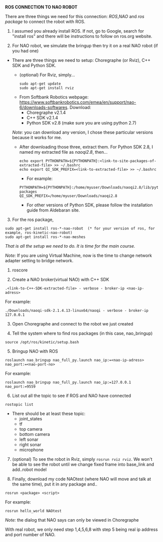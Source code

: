 **ROS CONNECTION TO NAO ROBOT**

There are three things we need for this connection: *ROS*,*NAO* and *ros package* to connect the robot with ROS.
1. I assumed you already install ROS. If not, go to Google, search for "install ros" and there will be instructions to follow on ros.org website.
  
2. For NAO robot, we simulate the bringup then try it on a real NAO robot (if you had one)
- There are three things we need to setup: Choregraphe (or Rviz), C++ SDK and Python SDK.
  - (optional) For Rviz, simply...
    ```
    sudo apt-get update
    sudo apt-get install rviz
    ```
  - From Softbank Robotics webpage: https://www.softbankrobotics.com/emea/en/support/nao-6/downloads-softwares. Download:
    - Choregraphe v2.1.4
    - C++ SDK v2.1.4
    - Python SDK v2.8 (make sure you are using python 2.7)

  *Note:* you can download any version, I chose these particular versions because it works for me.

  - After downloading those three, extract them. For Python SDK 2.8, I named my extracted file as *naoqi2.8*, then...
    ```
    echo export PYTHONPATH=${PYTHONPATH}:<link-to-site-packages-of-extracted-file> >> ~/.bashrc
    echo export QI_SDK_PREFIX=<link-to-extracted-file> >> ~/.bashrc
    ```
    - For example:
    ```
    PYTHONPATH=${PYTHONPATH}:/home/myuser/Downloads/naoqi2.8/lib/python2.7/site-packages
    QI_SDK_PREFIX=/home/myuser/Downloads/naoqi2.8
    ```
    - For other versions of Python SDK, please follow the installation guide from Aldebaran site.
      
3. For the ros package,
  ```
  sudo apt-get install ros-*-nao-robot  (* for your version of ros, for example, ros-kinetic-nao-robot)
  sudo apt-get install ros-*-nao-meshes
  ```
_That is all the setup we need to do. It is time for the main course._

*Note:* If you are using Virtual Machine, now is the time to change network adapter setting to bridge network.

1) roscore
  
2) Create a NAO broker(virtual NAO) with C++ SDK
  ```
  .<link-to-C++-SDK-extracted-file> - verbose - broker-ip <nao-ip-adress>
  ```
For example:
  ```
  ./Downloads/naoqi-sdk-2.1.4.13-linux64/naoqi - verbose - broker-ip 127.0.0.1
  ```
3) Open Choregraphe and connect to the robot we just created

4) Tell the system where to find ros packages (in this case, nao_bringup)
  ```
  source /opt/ros/kinetic/setup.bash
  ```
5) Bringup NAO with ROS
  ```
  roslaunch nao_bringup nao_full_py.launch nao_ip:=<nao-ip-adress> nao_port:=<nao-port-no>
  ```
For example:
  ```
  roslaunch nao_bringup nao_full_py.launch nao_ip:=127.0.0.1 nao_port:=9559
  ```
6) List out all the topic to see if ROS and NAO have connected
  ```
  rostopic list
  ```
  - There should be at least these topic:
    - joint_states
    - tf
    - top camera
    - bottom camera
    - left sonar
    - right sonar
    - microphone
    
7) (optional) To see the robot in Rviz, simply `rosrun rviz rviz`. We won't be able to see the robot until we change fixed frame into base_link and add..robot model
    
8) Finally, download my code NAOtest (where NAO will move and talk at the same time), put it in any package and..
  ```
  rosrun <package> <script>
  ```
For example:
  ```
  rosrun hello_world NAOtest
  ```

*Note:* the dialog that NAO says can only be viewed in Choregraphe

With real robot, we only need step 1,4,5,6,8 with step 5 being real ip address and port number of NAO.
